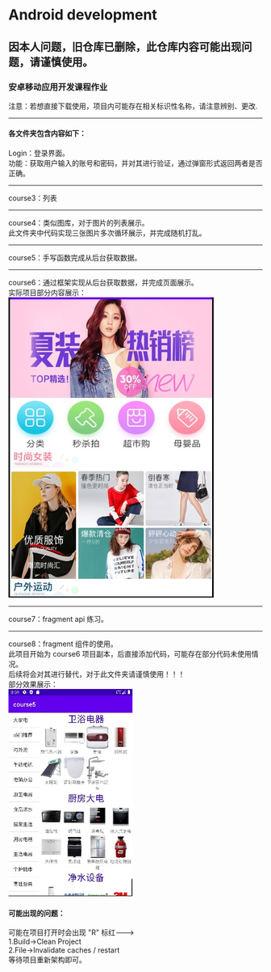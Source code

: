 # Android development

## 因本人问题，旧仓库已删除，此仓库内容可能出现问题，请谨慎使用。

### 安卓移动应用开发课程作业
注意：若想直接下载使用，项目内可能存在相关标识性名称，请注意辨别、更改.
***
#### 各文件夹包含内容如下：
Login：登录界面。  
功能：获取用户输入的账号和密码，并对其进行验证，通过弹窗形式返回两者是否正确。  
***
course3：列表
***
course4：类似图库，对于图片的列表展示。  
  此文件夹中代码实现三张图片多次循环展示，并完成随机打乱。
***
course5：手写函数完成从后台获取数据。  
***
course6：通过框架实现从后台获取数据，并完成页面展示。  
实际项目部分内容展示：  
![image](https://github.com/xiaokangkang35/Android/blob/master/image/course6.jpg)  
***
course7：fragment api 练习。  
***
course8：fragment 组件的使用。  
此项目开始为 course6 项目副本，后直接添加代码，可能存在部分代码未使用情况。  
后续将会对其进行替代，对于此文件夹请谨慎使用！！！  
部分效果展示：  
![image](https://github.com/xiaokangkang35/Android/blob/master/image/course8.jpg)  
#### 可能出现的问题：  
可能在项目打开时会出现 "R" 标红--->  
1.Build→Clean Project  
2.File→Invalidate caches / restart  
等待项目重新架构即可。
